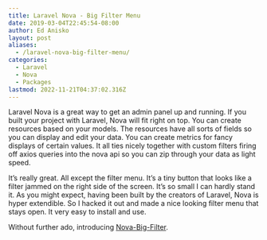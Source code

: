 ```yaml
---
title: Laravel Nova - Big Filter Menu
date: 2019-03-04T22:45:54-08:00
author: Ed Anisko
layout: post
aliases:
  - /laravel-nova-big-filter-menu/
categories:
  - Laravel
  - Nova
  - Packages
lastmod: 2022-11-21T04:37:02.316Z
---
```

Laravel Nova is a great way to get an admin panel up and running. If you built your project with Laravel, Nova will fit right on top. You can create resources based on your models. The resources have all sorts of fields so you can display<!--more--> and edit your data. You can create metrics for fancy displays of certain values. It all ties nicely together with custom filters firing off axios queries into the nova api so you can zip through your data as light speed.

It&#8217;s really great. All except the filter menu. It&#8217;s a tiny button that looks like a filter jammed on the right side of the screen. It&#8217;s so small I can hardly stand it. As you might expect, having been built by the creators of Laravel, Nova is hyper extendible. So I hacked it out and made a nice looking filter menu that stays open. It very easy to install and use.

Without further ado, introducing [Nova-Big-Filter](https://packagist.org/packages/nrml-co/nova-big-filter).